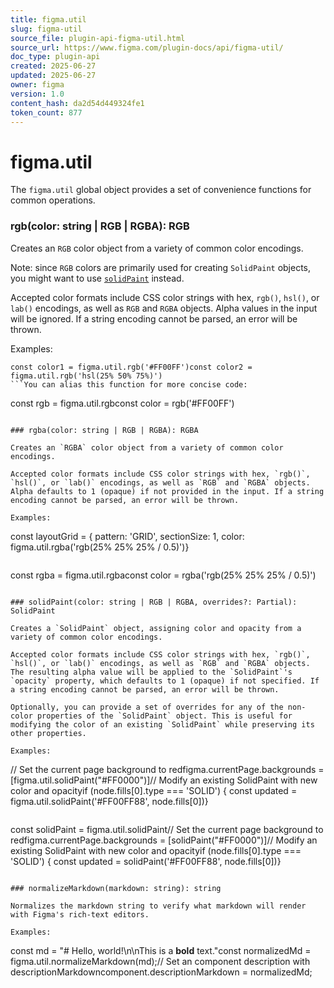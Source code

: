 ```yaml
---
title: figma.util
slug: figma-util
source_file: plugin-api-figma-util.html
source_url: https://www.figma.com/plugin-docs/api/figma-util/
doc_type: plugin-api
created: 2025-06-27
updated: 2025-06-27
owner: figma
version: 1.0
content_hash: da2d54d449324fe1
token_count: 877
---
```

# figma.util

The `figma.util` global object provides a set of convenience functions for common operations.

### rgb(color: string | RGB | RGBA): RGB

Creates an `RGB` color object from a variety of common color encodings.

Note: since `RGB` colors are primarily used for creating `SolidPaint` objects, you might want to use [`solidPaint`](/plugin-docs/api/properties/figma-util-solidpaint/)
 instead.

Accepted color formats include CSS color strings with hex, `rgb()`, `hsl()`, or `lab()` encodings, as well as `RGB` and `RGBA` objects. Alpha values in the input will be ignored. If a string encoding cannot be parsed, an error will be thrown.

Examples:

```
const color1 = figma.util.rgb('#FF00FF')const color2 = figma.util.rgb('hsl(25% 50% 75%)')
```You can alias this function for more concise code:

```
const rgb = figma.util.rgbconst color = rgb('#FF00FF')
```[View more →](/plugin-docs/api/properties/figma-util-rgb/)

### rgba(color: string | RGB | RGBA): RGBA

Creates an `RGBA` color object from a variety of common color encodings.

Accepted color formats include CSS color strings with hex, `rgb()`, `hsl()`, or `lab()` encodings, as well as `RGB` and `RGBA` objects. Alpha defaults to 1 (opaque) if not provided in the input. If a string encoding cannot be parsed, an error will be thrown.

Examples:

```
const layoutGrid = { pattern: 'GRID', sectionSize: 1, color: figma.util.rgba('rgb(25% 25% 25% / 0.5)')}
```You can alias this function for more concise code:

```
const rgba = figma.util.rgbaconst color = rgba('rgb(25% 25% 25% / 0.5)')
```[View more →](/plugin-docs/api/properties/figma-util-rgba/)

### solidPaint(color: string | RGB | RGBA, overrides?: Partial): SolidPaint

Creates a `SolidPaint` object, assigning color and opacity from a variety of common color encodings.

Accepted color formats include CSS color strings with hex, `rgb()`, `hsl()`, or `lab()` encodings, as well as `RGB` and `RGBA` objects. The resulting alpha value will be applied to the `SolidPaint`'s `opacity` property, which defaults to 1 (opaque) if not specified. If a string encoding cannot be parsed, an error will be thrown.

Optionally, you can provide a set of overrides for any of the non-color properties of the `SolidPaint` object. This is useful for modifying the color of an existing `SolidPaint` while preserving its other properties.

Examples:

```
// Set the current page background to redfigma.currentPage.backgrounds = [figma.util.solidPaint("#FF0000")]// Modify an existing SolidPaint with new color and opacityif (node.fills[0].type === 'SOLID') { const updated = figma.util.solidPaint('#FF00FF88', node.fills[0])}
```You can alias this function for more concise code:

```
const solidPaint = figma.util.solidPaint// Set the current page background to redfigma.currentPage.backgrounds = [solidPaint("#FF0000")]// Modify an existing SolidPaint with new color and opacityif (node.fills[0].type === 'SOLID') { const updated = solidPaint('#FF00FF88', node.fills[0])}
```[View more →](/plugin-docs/api/properties/figma-util-solidpaint/)

### normalizeMarkdown(markdown: string): string

Normalizes the markdown string to verify what markdown will render with Figma's rich-text editors.

Examples:

```
const md = "# Hello, world!\n\nThis is a **bold** text."const normalizedMd = figma.util.normalizeMarkdown(md);// Set an component description with descriptionMarkdowncomponent.descriptionMarkdown = normalizedMd;
```[View more →](/plugin-docs/api/properties/figma-util-normalizemarkdown/)